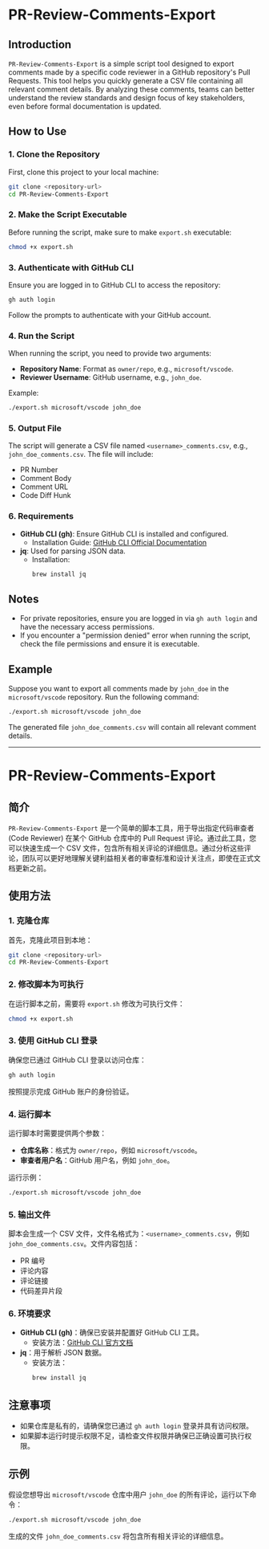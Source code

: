 # PR-Review-Comments-Export

## Introduction
`PR-Review-Comments-Export` is a simple script tool designed to export comments made by a specific code reviewer in a GitHub repository's Pull Requests. This tool helps you quickly generate a CSV file containing all relevant comment details. By analyzing these comments, teams can better understand the review standards and design focus of key stakeholders, even before formal documentation is updated.

## How to Use

### 1. Clone the Repository
First, clone this project to your local machine:
```bash
git clone <repository-url>
cd PR-Review-Comments-Export
```

### 2. Make the Script Executable
Before running the script, make sure to make `export.sh` executable:
```bash
chmod +x export.sh
```

### 3. Authenticate with GitHub CLI
Ensure you are logged in to GitHub CLI to access the repository:
```bash
gh auth login
```
Follow the prompts to authenticate with your GitHub account.

### 4. Run the Script
When running the script, you need to provide two arguments:
- **Repository Name**: Format as `owner/repo`, e.g., `microsoft/vscode`.
- **Reviewer Username**: GitHub username, e.g., `john_doe`.

Example:
```bash
./export.sh microsoft/vscode john_doe
```

### 5. Output File
The script will generate a CSV file named `<username>_comments.csv`, e.g., `john_doe_comments.csv`. The file will include:
- PR Number
- Comment Body
- Comment URL
- Code Diff Hunk

### 6. Requirements
- **GitHub CLI (gh)**: Ensure GitHub CLI is installed and configured.
  - Installation Guide: [GitHub CLI Official Documentation](https://cli.github.com/)
- **jq**: Used for parsing JSON data.
  - Installation:
    ```bash
    brew install jq
    ```

## Notes
- For private repositories, ensure you are logged in via `gh auth login` and have the necessary access permissions.
- If you encounter a "permission denied" error when running the script, check the file permissions and ensure it is executable.

## Example
Suppose you want to export all comments made by `john_doe` in the `microsoft/vscode` repository. Run the following command:
```bash
./export.sh microsoft/vscode john_doe
```
The generated file `john_doe_comments.csv` will contain all relevant comment details.

---

# PR-Review-Comments-Export

## 简介
`PR-Review-Comments-Export` 是一个简单的脚本工具，用于导出指定代码审查者 (Code Reviewer) 在某个 GitHub 仓库中的 Pull Request 评论。通过此工具，您可以快速生成一个 CSV 文件，包含所有相关评论的详细信息。通过分析这些评论，团队可以更好地理解关键利益相关者的审查标准和设计关注点，即使在正式文档更新之前。

## 使用方法

### 1. 克隆仓库
首先，克隆此项目到本地：
```bash
git clone <repository-url>
cd PR-Review-Comments-Export
```

### 2. 修改脚本为可执行
在运行脚本之前，需要将 `export.sh` 修改为可执行文件：
```bash
chmod +x export.sh
```

### 3. 使用 GitHub CLI 登录
确保您已通过 GitHub CLI 登录以访问仓库：
```bash
gh auth login
```
按照提示完成 GitHub 账户的身份验证。

### 4. 运行脚本
运行脚本时需要提供两个参数：
- **仓库名称**：格式为 `owner/repo`，例如 `microsoft/vscode`。
- **审查者用户名**：GitHub 用户名，例如 `john_doe`。

运行示例：
```bash
./export.sh microsoft/vscode john_doe
```

### 5. 输出文件
脚本会生成一个 CSV 文件，文件名格式为：`<username>_comments.csv`，例如 `john_doe_comments.csv`。文件内容包括：
- PR 编号
- 评论内容
- 评论链接
- 代码差异片段

### 6. 环境要求
- **GitHub CLI (gh)**：确保已安装并配置好 GitHub CLI 工具。
  - 安装方法：[GitHub CLI 官方文档](https://cli.github.com/)
- **jq**：用于解析 JSON 数据。
  - 安装方法：
    ```bash
    brew install jq
    ```

## 注意事项
- 如果仓库是私有的，请确保您已通过 `gh auth login` 登录并具有访问权限。
- 如果脚本运行时提示权限不足，请检查文件权限并确保已正确设置可执行权限。

## 示例
假设您想导出 `microsoft/vscode` 仓库中用户 `john_doe` 的所有评论，运行以下命令：
```bash
./export.sh microsoft/vscode john_doe
```
生成的文件 `john_doe_comments.csv` 将包含所有相关评论的详细信息。


